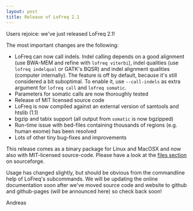 ```yaml
---
layout: post
title: Release of LoFreq 2.1
---
```


Users rejoice: we've just released LoFreq 2.1!


The most important changes are the following:

- LoFreq can now call indels. Indel calling depends on a good alignment (use BWA-MEM and refine with `lofreq viterbi`), indel qualities (use `lofreq indelqual` or GATK's BQSR) and indel alignment qualities (computer internally). The feature is off by default, because it's still considered a bit suboptimal. To enable it, use `--call-indels` as extra argument for `lofreq call` and `lofreq somatic`.
- Parameters for somatic calls are now thoroughly tested 
- Release of MIT licensed source code
- LoFreq is now compiled against an external version of samtools and htslib (1.1) 
- bgzip and tabix support (all output from `somatic` is now bgzipped)
- Run-time issue with bed-files containing thousands of regions (e.g. human exome) has been resolved
- Lots of other tiny bug-fixes and improvements
 
This release comes as a binary package for Linux and MacOSX and now
also with MIT-licensed source-code. Please have a look at the
[files section](https://sourceforge.net/projects/lofreq/files/) on sourceforge.


Usage has changed slightly, but should be obvious from the commandline help of LoFreq's subcommands. We will be updating the online documentation soon after we've moved source code and website to github and github-pages (will be announced here) so check back soon!

Andreas


